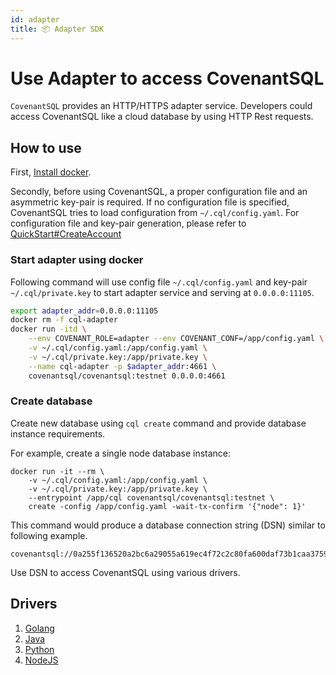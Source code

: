```yaml
---
id: adapter
title: 📦 Adapter SDK
---
```


# Use Adapter to access CovenantSQL

`CovenantSQL` provides an HTTP/HTTPS adapter service. Developers could access CovenantSQL like a cloud database by using HTTP Rest requests. 

## How to use

First, [Install docker](https://docs.docker.com/install/).

Secondly, before using CovenantSQL, a proper configuration file and an asymmetric key-pair is required. If no configuration file is specified, CovenantSQL tries to load configuration from `~/.cql/config.yaml`. For configuration file and key-pair generation, please refer to [QuickStart#CreateAccount](./quickstart#CreateAccount)

### Start adapter using docker

Following command will use config file `~/.cql/config.yaml` and key-pair `~/.cql/private.key` to start adapter service and serving at `0.0.0.0:11105`.

```bash
export adapter_addr=0.0.0.0:11105
docker rm -f cql-adapter
docker run -itd \
	--env COVENANT_ROLE=adapter --env COVENANT_CONF=/app/config.yaml \
	-v ~/.cql/config.yaml:/app/config.yaml \
	-v ~/.cql/private.key:/app/private.key \
	--name cql-adapter -p $adapter_addr:4661 \ 
	covenantsql/covenantsql:testnet 0.0.0.0:4661
```

### Create database

Create new database using `cql create` command and provide database instance requirements.

For example, create a single node database instance:

```shell
docker run -it --rm \
	-v ~/.cql/config.yaml:/app/config.yaml \
	-v ~/.cql/private.key:/app/private.key \
	--entrypoint /app/cql covenantsql/covenantsql:testnet \
	create -config /app/config.yaml -wait-tx-confirm '{"node": 1}'
```

This command would produce a database connection string (DSN) similar to following example. 

```shell
covenantsql://0a255f136520a2bc6a29055a619ec4f72c2c80fa600daf73b1caa375946ea0e4
```

Use DSN to access CovenantSQL using various drivers.  

## Drivers

1. [Golang](./driver_golang)
2. [Java](./driver_java)
3. [Python](./driver_python)
4. [NodeJS](./driver_js)